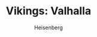 ---
layout: post
author: Heisenberg
category: Séries
post_date: 2022-04-15
post_modified: 2022-04-15
title: 'Vikings: Valhalla'
description: 'Nesta sequência de Vikings, cem anos se passaram. Uma nova geração de heróis lendários cria seu destino e faz história.'
poster_path: /jd19Pt0cwC84tiydokVxK9ETrS2.jpg
tmdb_id: 116135
imdb_id: tt11311302
runtime: 51
release_date: 2022
genres:
  - Ação
  - Aventura
  - Drama
  - Guerra
casts:
  - Sam Corlett
  - Frida Gustavsson
  - Leo Suter
  - Bradley Freegard
  - Jóhannes Haukur Jóhannesson
  - Caroline Henderson
crews:
  - Jeb Stuart
trailer: nHMQBg6Zduc
certification: 18
adult: false
vote_average: 8.3
vote_count: 143
qualitys:
  - 1080p
  - 720p
audios:
  - Dual Áudio
  - Português
  - Inglês
extensions:
  - mkv
  - mp4
seasons:
  - season_number: 1
    season_status: Completo
    episodes:
      - episode_number: 1
        downloads:
          - quality: 1080p
            audio: Dual Àudio
            size: 5GB
            extension: MKV
            urls:
             - hostname: uploaded
               url: https://uploaded.net/
             - hostname: 1fichier
               url: https://1fichier.com/
             - hostname: mega
               url: https://mega.io/
             - hostname: brfiles
               url: https://brfiles.com/
             - hostname: brupload
               url: https://www.brupload.net/
             - hostname: dropbox
               url: https://www.dropbox.com/
             - hostname: pcloud
               url: https://www.pcloud.com/
             - hostname: box
               url: https://www.box.com/
          - quality: 720p
            audio: Dual Àudio
            size: 5GB
            extension: MKV
            urls:
             - hostname: uploaded
               url: https://uploaded.net/
             - hostname: 1fichier
               url: https://1fichier.com/
             - hostname: mega
               url: https://mega.io/
          - quality: 480p
            audio: Dual Àudio
            size: 400MB
            extension: MKV
            urls:
             - hostname: uploaded
               url: https://uploaded.net/
             - hostname: 1fichier
               url: https://1fichier.com/
             - hostname: mega
               url: https://mega.io/
      - episode_number: 2
        downloads:
          - quality: 1080p
            audio: Dual Àudio
            size: 5GB
            extension: MKV
            urls:
             - hostname: uploaded
               url: https://uploaded.net/
             - hostname: 1fichier
               url: https://1fichier.com/
          - quality: 720p
            audio: Dual Àudio
            size: 3GB
            extension: MKV
            urls:
             - hostname: uploaded
               url: https://uploaded.net/
             - hostname: 1fichier
               url: https://1fichier.com/
          - quality: 480p
            audio: Dual Àudio
            size: 400MB
            extension: MKV
            urls:
             - hostname: uploaded
               url: https://uploaded.net/
             - hostname: 1fichier
               url: https://1fichier.com/
  - season_number: 2
    season_status: Adicionando
    episodes:
      - episode_number: 1
        downloads:
          - quality: 1080p
            audio: Dual Àudio
            size: 5GB
            extension: MKV
            urls:
             - hostname: brfiles
               url: https://brfiles.com/
             - hostname: brupload
               url: https://www.brupload.net/
          - quality: 720p
            audio: Dual Àudio
            size: 3GB
            extension: MKV
            urls:
             - hostname: brfiles
               url: https://brfiles.com/
             - hostname: brupload
               url: https://www.brupload.net/
          - quality: 480p
            audio: Dual Àudio
            size: 400MB
            extension: MKV
            urls:
             - hostname: brfiles
               url: https://brfiles.com/
             - hostname: brupload
               url: https://www.brupload.net/
      - episode_number: 2
        downloads:
          - quality: 1080p
            audio: Dual Àudio
            size: 5GB
            extension: MKV
            urls:
             - hostname: brfiles
               url: https://brfiles.com/
             - hostname: brupload
               url: https://www.brupload.net/
          - quality: 720p
            audio: Dual Àudio
            size: 3GB
            extension: MKV
            urls:
             - hostname: brfiles
               url: https://brfiles.com/
             - hostname: brupload
               url: https://www.brupload.net/
          - quality: 480p
            audio: Dual Àudio
            size: 400MB
            extension: MKV
            urls:
             - hostname: brfiles
               url: https://brfiles.com/
             - hostname: brupload
               url: https://www.brupload.net/
---